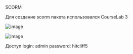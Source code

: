 SCORM

Для создание scorm пакета использовался CourseLab 3

![image](https://user-images.githubusercontent.com/47527927/75799681-73a02800-5d89-11ea-935d-67e7029bbf45.png)


![image](https://user-images.githubusercontent.com/47527927/75799761-90d4f680-5d89-11ea-860b-8a3aa1e1245f.png)

Доступ
login: admin
password: hitcliff5
